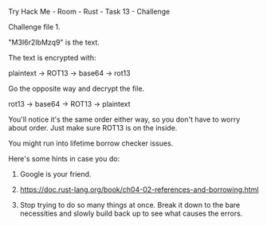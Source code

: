Try Hack Me - Room - Rust - Task 13 - Challenge


Challenge file 1.

"M3I6r2IbMzq9" is the text.

The text is encrypted with:

plaintext -> ROT13 -> base64 -> rot13

Go the opposite way and decrypt the file.

rot13 -> base64 -> ROT13 -> plaintext

You'll notice it's the same order either way, so you don't have to worry about order. Just make sure ROT13 is on the inside.

You might run into lifetime borrow checker issues.

Here's some hints in case you do:

1. Google is your friend.

2. https://doc.rust-lang.org/book/ch04-02-references-and-borrowing.html

3. Stop trying to do so many things at once. Break it down to the bare necessities and slowly build back up to see what causes the errors.
